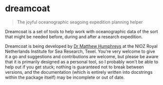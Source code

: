 # dreamcoat

> The joyful oceanographic seagoing expedition planning helper

Dreamcoat is a set of tools to help work with oceanographic data of the sort that might be needed before, during and after a research expedition.

Dreamcoat is being developed by [Dr Matthew Humphreys](https://seaco2.group) at the NIOZ Royal Netherlands Institute for Sea Research, Texel.  You're very welcome to give it a go and suggestions and contributions are welcome, but please be aware that it is primarily designed as a personal tool, so I probably won't be able to help out if you get stuck; nothing is guaranteed not to break between versions, and the documentation (which is entirely written into docstrings within the package itself) may be incomplete or out of date.
